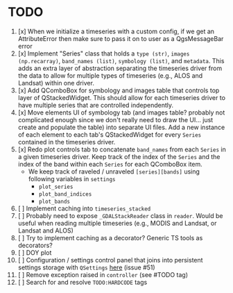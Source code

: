 # TODO

1. [x] When we initialize a timeseries with a custom config, if we get an AttributeError then make sure to pass it on to user as a QgsMessageBar error
2. [x] Implement "Series" class that holds a `type (str)`, `images (np.recarray)`, `band_names (list)`, `symbology (list)`, and `metadata`. This adds an extra layer of abstraction separating the timeseries driver from the data to allow for multiple types of timeseries (e.g., ALOS and Landsat) within one driver.
3. [x] Add QComboBox for symbology and images table that controls top layer of QStackedWidget. This should allow for each timeseries driver to have multiple series that are controlled independently.
4. [x] Move elements UI of symbology tab (and images table? probably not complicated enough since we don't really need to draw the UI... just create and populate the table) into separate UI files. Add a new instance of each element to each tab's QStackedWidget for every `Series` contained in the timeseries driver.
5. [x] Redo plot controls tab to concatenate `band_names` from each `Series` in a given timeseries driver. Keep track of the index of the `Series` and the index of the band within each `Series` for each QComboBox item.
    + We keep track of raveled / unraveled `[series][bands]` using following variables in `settings`
        * `plot_series`
        * `plot_band_indices`
        * `plot_bands`
6. [ ] Implement caching into `timeseries_stacked`
7. [ ] Probably need to expose `_GDALStackReader` class in `reader`. Would be useful when reading multiple timeseries (e.g., MODIS and Landsat, or Landsat and ALOS)
8. [ ] Try to implement caching as a decorator? Generic TS tools as decorators?
9. [ ] DOY plot
10. [ ] Configuration / settings control panel that joins into persistent settings storage with `QSettings` [here](http://docs.qgis.org/testing/en/docs/pyqgis_developer_cookbook/settings.html) (issue #51)
98. [ ] Remove exception raised in `controller` (see #TODO tag)
99. [ ] Search for and resolve `TODO:HARDCODE` tags
